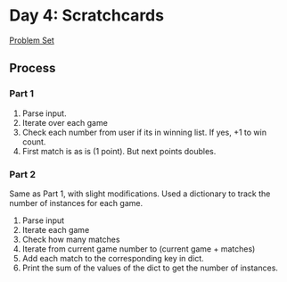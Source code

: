 # Day 4: Scratchcards

[Problem Set](https://adventofcode.com/2023/day/4)

## Process

### Part 1

1. Parse input.
2. Iterate over each game
3. Check each number from user if its in winning list. If yes, +1 to win count.
4. First match is as is (1 point). But next points doubles.

### Part 2

Same as Part 1, with slight modifications. 
Used a dictionary to track the number of instances for each game.

1. Parse input
2. Iterate each game
3. Check how many matches
4. Iterate from current game number to (current game + matches)
5. Add each match to the corresponding key in dict.
6. Print the sum of the values of the dict to get the number of instances.

